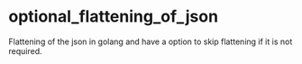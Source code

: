 # optional_flattening_of_json
Flattening of the json in golang and have a option to skip flattening if it is not required.
